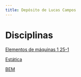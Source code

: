 ```yaml
---
title: Depósito de Lucas Campos
---
```

# Disciplinas

[Elementos de máquinas 1 25-1](Elementos%20de%20máquinas%201%2025-1.md)

[Estática](Estática.md)

[BEM](BEM.md)


